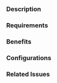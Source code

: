 <!--

Submitting a Pull Request

- Please fill out all sections of this form. You can delete the helpful comments.
- Pull Requests without clear information will take longer and may even be rejected.
- We get a high volume of submissions so please be patient during review.

-->

### Description

<!--

Clearly describe the submitted changes with lots of details. Include images where helpful. Initial reviewers may not be familiar with the subject, so be as thorough as possible. You can use MarkDown syntax to improve readability with bullet lists, code blocks, and so on. PREVIEW and fix up formatting before submitting.

-->

### Requirements

<!-- Does this PR require a specific board, LCD, etc.? -->

### Benefits

<!-- What does this PR fix or improve? -->

### Configurations

<!-- Attach Configurations ZIP and any other files needed to test this PR. -->

### Related Issues

<!-- Does this PR fix a bug or fulfill a Feature Request? Link related Issues here. -->
